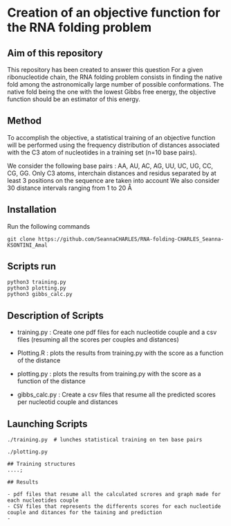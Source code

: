 # Creation of an objective function for the RNA folding problem
## Aim of this repository

This repository has been created to answer this question For a given ribonucleotide chain, the RNA folding problem consists in finding the native fold among the astronomically large number of possible conformations. The native fold being the one with the lowest Gibbs free energy, the objective function should be an estimator of this energy.

## Method 

To accomplish the objective, a statistical training of an objective function will be performed using the frequency distribution of distances associated with the C3 atom of nucleotides in a training set (n=10 base pairs).

We consider the following base pairs : AA, AU, AC, AG, UU, UC, UG, CC, CG, GG. 
Only C3 atoms, interchain distances and residus separated by at least 3 positions on the sequence are taken into account 
We also consider 30 distance intervals ranging from 1 to 20 Å

## Installation

Run the following commands 

```
git clone https://github.com/SeannaCHARLES/RNA-folding-CHARLES_Seanna-KSONTINI_Amal

```
## Scripts run 
```
python3 training.py
python3 plotting.py
python3 gibbs_calc.py
```
## Description of Scripts

- training.py : Create one pdf files for each nucleotide couple and a csv files (resuming all the scores per couples and distances)

- Plotting.R : plots the results from training.py with the score as a function of the distance 

- plotting.py : plots the results from training.py with the score as a function of the distance 

- gibbs_calc.py : Create a csv files that resume all the predicted scores per nucleotid couple and distances


## Launching Scripts
```
./training.py  # lunches statistical training on ten base pairs 

./plotting.py  

## Training structures
....;

## Results

- pdf files that resume all the calculated scrores and graph made for each nucleotides couple
- CSV files that represents the differents scores for each nucleotide couple and ditances for the taining and prediction
-


